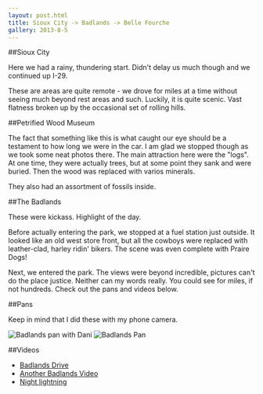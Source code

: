 ```yaml
---
layout: post.html
title: Sioux City -> Badlands -> Belle Fourche
gallery: 2013-8-5
---
```


##Sioux City

Here we had a rainy, thundering start. Didn't delay us much though and we continued up I-29.

These are areas are quite remote - we drove for miles at a time without seeing much beyond rest areas and such. Luckily, it is quite scenic. Vast flatness broken up by the occasional set of rolling hills.

##Petrified Wood Museum

The fact that something like this is what caught our eye should be a testament to how long we were in the car. I am glad we stopped though as we took some neat photos there. The main attraction here were the "logs". At one time, they were actually trees, but at some point they sank and were buried. Then the wood was replaced with varios minerals.

They also had an assortment of fossils inside.

##The Badlands

These were kickass. Highlight of the day.

Before actually entering the park, we stopped at a fuel station just outside. It looked like an old west store front, but all the cowboys were replaced with leather-clad, harley ridin' bikers. The scene was even complete with Praire Dogs!

Next, we entered the park. The views were beyond incredible, pictures can't do the place justice. Neither can my words really. You could see for miles, if not hundreds. Check out the pans and videos below.

##Pans

Keep in mind that I did these with my phone camera.

![Badlands pan with Dani](/assets/images/Badlands_Pan_Dani.jpg)
![Badlands Pan](/assets/images/Nice_Pan.jpg)

##Videos
+ [Badlands Drive](http://www.youtube.com/watch?v=rABy4k9K7FU)
+ [Another Badlands Video](http://www.youtube.com/watch?v=RTIa-juB5kA)
+ [Night lightning](http://www.youtube.com/watch?v=awZoD59C39M)
